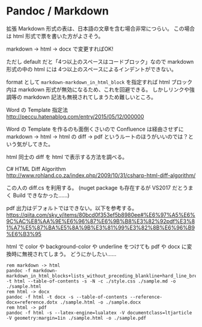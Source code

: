 # Pandoc / Markdown

拡張 Markdown 形式の表は、日本語の文章を含む場合非常につらい。
この場合は html 形式で票を書いた方がよさそう。

markdown -> html -> docx で変更すればOK!

ただし default だと「4つ以上のスペースはコードブロック」なので markdown 形式の中の html には 4つ以上のスペースによるインデントができない。

format として `markdown-markdown_in_html_block` を指定すれば html ブロック内は markdown 形式が無効になるため、これを回避できる。
しかしリンクや強調等の markdown 記法も無視されてしまうため難しいところ。

Word の Template 指定法
http://peccu.hatenablog.com/entry/2015/05/12/000000

Word の Template を作るのも面倒くさいので Confluence は経由させずに
markdown -> html -> html の diff -> pdf
というルートのほうがいいのでは？という気がしてきた。

html 同士の diff を html で表示する方法を調べる。

C# HTML Diff Algorithm
http://www.rohland.co.za/index.php/2009/10/31/csharp-html-diff-algorithm/

この人の diff.cs を利用する。
(nuget package も存在するが VS2017 だとうまく Build できなかった......)

pdf 出力はデフォルトではできない。以下を参考する。
https://qiita.com/sky_y/items/80bcd0f353ef5b8980ee#%E6%97%A5%E6%9C%AC%E8%AA%9E%E6%96%87%E6%9B%B8%E3%82%92pdf%E3%81%A7%E5%87%BA%E5%8A%9B%E3%81%99%E3%82%8B%E6%96%B9%E6%B3%95

html で color や background-color や underline をつけても pdf や docx に変換時に無視されてしまう。
どうにかしたい......

```
rem markdown -> html
pandoc -f markdown-markdown_in_html_blocks+lists_without_preceding_blankline+hard_line_breaks -t html --table-of-contents -s -N -c ./style.css ./sample.md -o ./sample.html
rem html -> docx
pandoc -f html -t docx -s --table-of-contents --reference-docx=reference.dotx ./sample.html -o ./sample.docx
rem html -> pdf
pandoc -f html -s --latex-engine=lualatex -V documentclass=ltjarticle -V geometry:margin=1in ./sample.html -o ./sample.pdf
```